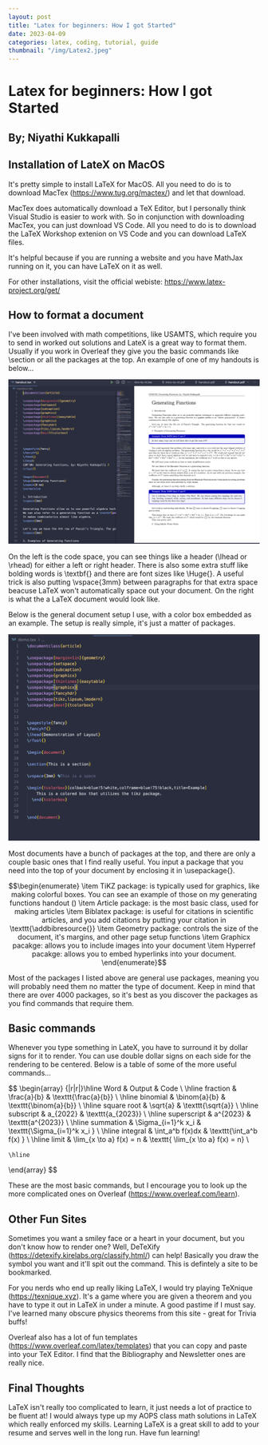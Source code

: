 ```yaml
---
layout: post
title: "Latex for beginners: How I got Started"
date: 2023-04-09
categories: latex, coding, tutorial, guide
thumbnail: "/img/Latex2.jpeg"
---
```


# Latex for beginners: How I got Started

## By; Niyathi Kukkapalli

## Installation of LateX on MacOS

It's pretty simple to install LaTeX for MacOS. All you need to do is to download MacTex (<a href="url">https://www.tug.org/mactex/</a>) and let that download. 

MacTex does automatically download a TeX Editor, but I personally think Visual Studio is easier to work with. So in conjunction with downloading MacTex, you can just download VS Code. All you need to do is to download the LaTeX Workshop extenion on VS Code and you can download LaTeX files. 

It's helpful because if you are running a website and you have MathJax running on it, you can have LaTeX on it as well. 

For other installations, visit the official webiste: <a href="url">https://www.latex-project.org/get/</a>


## How to format a document 

I've been involved with math competitions, like USAMTS, which require you to send in worked out solutions and LateX is a great way to format them. Usually if you work in Overleaf they give you the basic commands like \section or all the packages at the top. An example of one of my handouts is below... 

<img class="large" src="/img/visual.png">

On the left is the code space, you can see things like a header (\lhead or \rhead) for either a left or right header. There is also some extra stuff like bolding words is \textbf{} and there are font sizes like \Huge{}. A useful trick is also putting \vspace{3mm} between paragraphs for that extra space beacuse LaTeX won't automatically space out your document. On the right is what the a LaTeX document would look like. 

Below is the general document setup I use, with a color box embedded as an example. The setup is really simple, it's just a matter of packages. 

<img class="large" src="/img/demo.png">

Most documents have a bunch of packages at the top, and there are only a couple basic ones that I find really useful. You input a package that you need into the top of your document by enclosing it in \usepackage{}. 

$$\begin{enumerate}
  \item TiKZ package: is typically used for graphics, like making colorful boxes. You can see an example of those on my generating functions handout ()
  \item Article package: is the most basic class, used for making articles 
  \item Biblatex package: is useful for citations in scientific articles, and you add citations by putting your citation in \texttt{\addbibresource{}}
  \item Geometry package: controls the size of the document, it's margins, and other page setup functions
  \item Graphicx pacakge: allows you to include images into your document
  \item Hyperref pacakge: allows you to embed hyperlinks into your document.
\end{enumerate}$$

Most of the packages I listed above are general use packages, meaning you will probably need them no matter the type of document. Keep in mind that there are over 4000 packages, so it's best as you discover the packages as you find commands that require them. 

## Basic commands 

Whenever you type something in LateX, you have to surround it by dollar signs for it to render. You can use double dollar signs on each side for the rendering to be centered. Below is a table of some of the more useful commands... 

$$
\begin{array}
    {|r|r|}\hline
    Word & Output & Code  \\ 
    \hline fraction & \frac{a}{b} & \texttt{\frac{a}{b}}  \\
    \hline binomial & \binom{a}{b} & \texttt{\binom{a}{b}}  \\
    \hline square root & \sqrt{a} & \texttt{\sqrt{a}}  \\
    \hline subscript & a_{2022} & \texttt{a_{2023}}  \\
    \hline superscript & a^{2023} & \texttt{a^{2023}} \\
    \hline summation & \Sigma_{i=1}^k x_i & \texttt{\Sigma_{i=1}^k x_i } \\
    \hline integral & \int_a^b f(x)dx & \texttt{\int_a^b f(x) } \\
    \hline limit & \lim_{x \to a} f(x) = n & \texttt{ \lim_{x \to a} f(x) = n} \\
   
    \hline
\end{array}
$$

These are the most basic commands, but I encourage you to look up the more complicated ones on Overleaf (<a href="url">https://www.overleaf.com/learn</a>).

## Other Fun Sites 

Sometimes you want a smiley face or a heart in your document, but you don't know how to render one? Well, DeTeXify (<a href="url">https://detexify.kirelabs.org/classify.html/</a>) can help! Basically you draw the symbol you want and it'll spit out the command. This is defintely a site to be bookmarked. 

For you nerds who end up really liking LaTeX, I would try playing TeXnique (<a href="url">https://texnique.xyz</a>). It's a game where you are given a theorem and you have to type it out in LaTeX in under a minute. A good pastime if I must say. I've learned many obscure physics theorems from this site - great for Trivia buffs! 

Overleaf also has a lot of fun templates (<a href="url">https://www.overleaf.com/latex/templates</a>) that you can copy and paste into your TeX Editor. I find that the Bibliography and Newsletter ones are really nice. 

## Final Thoughts

LaTeX isn't really too complicated to learn, it just needs a lot of practice to be fluent at! I would always type up my AOPS class math solutions in LaTeX which really enforced my skills. Learning LaTeX is a great skill to add to your resume and serves well in the long run. Have fun learning! 